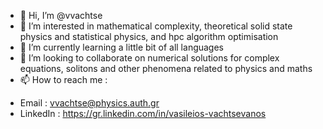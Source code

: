 - 👋 Hi, I’m @vvachtse
- 👀 I’m interested in mathematical complexity, theoretical solid state physics and statistical physics, and hpc algorithm optimisation
- 🌱 I’m currently learning a little bit of all languages
- 💞️ I’m looking to collaborate on numerical solutions for complex equations, solitons and other phenomena related to physics and maths
- 📫 How to reach me :
* Email : vvachtse@physics.auth.gr
* LinkedIn :  https://gr.linkedin.com/in/vasileios-vachtsevanos
